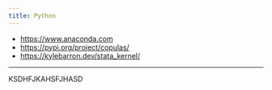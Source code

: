 ```yaml
---
title: Python
---
```


- <https://www.anaconda.com>
- <https://pypi.org/project/copulas/>
- <https://kylebarron.dev/stata_kernel/>

---

KSDHFJKAHSFJHASD
